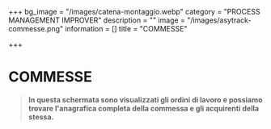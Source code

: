 +++
bg_image = "/images/catena-montaggio.webp"
category = "PROCESS MANAGEMENT IMPROVER"
description = ""
image = "/images/asytrack-commesse.png"
information = []
title = "COMMESSE"

+++
# COMMESSE

> #### In questa schermata sono visualizzati gli ordini di lavoro e possiamo trovare l'anagrafica completa della commessa e gli acquirenti della stessa.